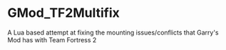 # GMod_TF2Multifix
A Lua based attempt at fixing the mounting issues/conflicts that Garry's Mod has with Team Fortress 2

